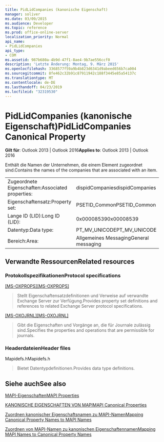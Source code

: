 ```yaml
---
title: PidLidCompanies (kanonische Eigenschaft)
manager: soliver
ms.date: 03/09/2015
ms.audience: Developer
ms.topic: reference
ms.prod: office-online-server
localization_priority: Normal
api_name:
- PidLidCompanies
api_type:
- COM
ms.assetid: 987b680a-4b9d-47f1-8ae4-9b7ae556ccf0
description: 'Letzte Änderung: Montag, 9. März 2015'
ms.openlocfilehash: 3368577f59a9b4b823d6341d9abeed656b7ca004
ms.sourcegitcommit: 8fe462c32b91c87911942c188f3445e85a54137c
ms.translationtype: MT
ms.contentlocale: de-DE
ms.lasthandoff: 04/23/2019
ms.locfileid: "32319530"
---
```

# <a name="pidlidcompanies-canonical-property"></a><span data-ttu-id="051bf-103">PidLidCompanies (kanonische Eigenschaft)</span><span class="sxs-lookup"><span data-stu-id="051bf-103">PidLidCompanies Canonical Property</span></span>

  
  
<span data-ttu-id="051bf-104">**Gilt für**: Outlook 2013 | Outlook 2016</span><span class="sxs-lookup"><span data-stu-id="051bf-104">**Applies to**: Outlook 2013 | Outlook 2016</span></span> 
  
<span data-ttu-id="051bf-105">Enthält die Namen der Unternehmen, die einem Element zugeordnet sind.</span><span class="sxs-lookup"><span data-stu-id="051bf-105">Contains the names of the companies that are associated with an item.</span></span>
  
|||
|:-----|:-----|
|<span data-ttu-id="051bf-106">Zugeordnete Eigenschaften:</span><span class="sxs-lookup"><span data-stu-id="051bf-106">Associated properties:</span></span>  <br/> |<span data-ttu-id="051bf-107">dispidCompanies</span><span class="sxs-lookup"><span data-stu-id="051bf-107">dispidCompanies</span></span>  <br/> |
|<span data-ttu-id="051bf-108">Eigenschaftensatz:</span><span class="sxs-lookup"><span data-stu-id="051bf-108">Property set:</span></span>  <br/> |<span data-ttu-id="051bf-109">PSETID_Common</span><span class="sxs-lookup"><span data-stu-id="051bf-109">PSETID_Common</span></span>  <br/> |
|<span data-ttu-id="051bf-110">Lange ID (LID):</span><span class="sxs-lookup"><span data-stu-id="051bf-110">Long ID (LID):</span></span>  <br/> |<span data-ttu-id="051bf-111">0x00008539</span><span class="sxs-lookup"><span data-stu-id="051bf-111">0x00008539</span></span>  <br/> |
|<span data-ttu-id="051bf-112">Datentyp:</span><span class="sxs-lookup"><span data-stu-id="051bf-112">Data type:</span></span>  <br/> |<span data-ttu-id="051bf-113">PT_MV_UNICODE</span><span class="sxs-lookup"><span data-stu-id="051bf-113">PT_MV_UNICODE</span></span>  <br/> |
|<span data-ttu-id="051bf-114">Bereich:</span><span class="sxs-lookup"><span data-stu-id="051bf-114">Area:</span></span>  <br/> |<span data-ttu-id="051bf-115">Allgemeines Messaging</span><span class="sxs-lookup"><span data-stu-id="051bf-115">General messaging</span></span>  <br/> |
   
## <a name="related-resources"></a><span data-ttu-id="051bf-116">Verwandte Ressourcen</span><span class="sxs-lookup"><span data-stu-id="051bf-116">Related resources</span></span>

### <a name="protocol-specifications"></a><span data-ttu-id="051bf-117">Protokollspezifikationen</span><span class="sxs-lookup"><span data-stu-id="051bf-117">Protocol specifications</span></span>

<span data-ttu-id="051bf-118">[[MS-OXPROPS]](https://msdn.microsoft.com/library/f6ab1613-aefe-447d-a49c-18217230b148%28Office.15%29.aspx)</span><span class="sxs-lookup"><span data-stu-id="051bf-118">[[MS-OXPROPS]](https://msdn.microsoft.com/library/f6ab1613-aefe-447d-a49c-18217230b148%28Office.15%29.aspx)</span></span>
  
> <span data-ttu-id="051bf-119">Stellt Eigenschaftensatzdefinitionen und Verweise auf verwandte Exchange Server zur Verfügung.</span><span class="sxs-lookup"><span data-stu-id="051bf-119">Provides property set definitions and references to related Exchange Server protocol specifications.</span></span>
    
<span data-ttu-id="051bf-120">[[MS-OXOJRNL]](https://msdn.microsoft.com/library/2aa04fd2-0f36-4ce4-9178-c0fc70aa8d43%28Office.15%29.aspx)</span><span class="sxs-lookup"><span data-stu-id="051bf-120">[[MS-OXOJRNL]](https://msdn.microsoft.com/library/2aa04fd2-0f36-4ce4-9178-c0fc70aa8d43%28Office.15%29.aspx)</span></span>
  
> <span data-ttu-id="051bf-121">Gibt die Eigenschaften und Vorgänge an, die für Journale zulässig sind.</span><span class="sxs-lookup"><span data-stu-id="051bf-121">Specifies the properties and operations that are permissible for journals.</span></span>
    
### <a name="header-files"></a><span data-ttu-id="051bf-122">Headerdateien</span><span class="sxs-lookup"><span data-stu-id="051bf-122">Header files</span></span>

<span data-ttu-id="051bf-123">Mapidefs.h</span><span class="sxs-lookup"><span data-stu-id="051bf-123">Mapidefs.h</span></span>
  
> <span data-ttu-id="051bf-124">Bietet Datentypdefinitionen.</span><span class="sxs-lookup"><span data-stu-id="051bf-124">Provides data type definitions.</span></span>
    
## <a name="see-also"></a><span data-ttu-id="051bf-125">Siehe auch</span><span class="sxs-lookup"><span data-stu-id="051bf-125">See also</span></span>



[<span data-ttu-id="051bf-126">MAPI-Eigenschaften</span><span class="sxs-lookup"><span data-stu-id="051bf-126">MAPI Properties</span></span>](mapi-properties.md)
  
[<span data-ttu-id="051bf-127">KANONISCHE EIGENSCHAFTEN VON MAPI</span><span class="sxs-lookup"><span data-stu-id="051bf-127">MAPI Canonical Properties</span></span>](mapi-canonical-properties.md)
  
[<span data-ttu-id="051bf-128">Zuordnen kanonischer Eigenschaftsnamen zu MAPI-Namen</span><span class="sxs-lookup"><span data-stu-id="051bf-128">Mapping Canonical Property Names to MAPI Names</span></span>](mapping-canonical-property-names-to-mapi-names.md)
  
[<span data-ttu-id="051bf-129">Zuordnen von MAPI-Namen zu kanonischen Eigenschaftennamen</span><span class="sxs-lookup"><span data-stu-id="051bf-129">Mapping MAPI Names to Canonical Property Names</span></span>](mapping-mapi-names-to-canonical-property-names.md)

